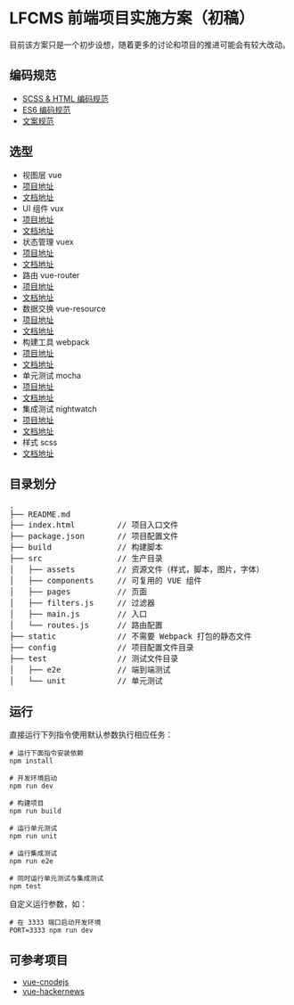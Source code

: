 # LFCMS 前端项目实施方案（初稿）

目前该方案只是一个初步设想，随着更多的讨论和项目的推进可能会有较大改动。

## 编码规范

- [SCSS & HTML 编码规范](http://codeguide.bootcss.com/)
- [ES6 编码规范](https://github.com/yuche/javascript)
- [文案规范](http://open.leancloud.cn/copywriting-style-guide.html)

## 选型

- 视图层 vue 
 - [项目地址](https://github.com/vuejs/vue)
 - [文档地址](http://vuejs.org/)
- UI 组件 vux
 - [项目地址](https://github.com/airyland/vux)
 - [文档地址](https://vuxjs.gitbooks.io/vux/content/)
- 状态管理 vuex
 - [项目地址](https://github.com/vuejs/vuex)
 - [文档地址](http://vuex.vuejs.org/zh-cn/index.html)
- 路由 vue-router
 - [项目地址](https://github.com/vuejs/vue-router)
 - [文档地址](http://router.vuejs.org/zh-cn/index.html)
- 数据交换 vue-resource
 - [项目地址](https://github.com/vuejs/vue-resource)
 - [文档地址](https://github.com/vuejs/vue-resource/tree/master/docs)
- 构建工具 webpack
 - [项目地址](https://github.com/webpack/webpack)
 - [文档地址](https://webpack.github.io/docs/)
- 单元测试 mocha
 - [项目地址](https://github.com/mochajs/mocha)
 - [文档地址](http://mochajs.org/)
- 集成测试 nightwatch
 - [项目地址](https://github.com/nightwatchjs/nightwatch)
 - [文档地址](http://nightwatchjs.org/)
- 样式 scss
 - [文档地址](http://sass-lang.com/documentation/file.SASS_REFERENCE.html)

## 目录划分

<pre>
.
├── README.md           
├── index.html         // 项目入口文件
├── package.json       // 项目配置文件
├── build              // 构建脚本
├── src                // 生产目录
│   ├── assets         // 资源文件（样式，脚本，图片，字体）
│   ├── components     // 可复用的 VUE 组件
│   ├── pages          // 页面
│   ├── filters.js     // 过滤器
│   ├── main.js        // 入口
│   └── routes.js      // 路由配置
├── static             // 不需要 Webpack 打包的静态文件
├── config             // 项目配置文件目录
├── test               // 测试文件目录
│   ├── e2e            // 端到端测试
│   └── unit           // 单元测试
</pre>

## 运行

直接运行下列指令使用默认参数执行相应任务：

```
# 运行下面指令安装依赖
npm install

# 开发环境启动
npm run dev

# 构建项目
npm run build

# 运行单元测试
npm run unit

# 运行集成测试
npm run e2e

# 同时运行单元测试与集成测试
npm test
```

自定义运行参数，如：

```
# 在 3333 端口启动开发环境
PORT=3333 npm run dev
```


## 可参考项目

- [vue-cnodejs](https://github.com/shinygang/Vue-cnodejs)
- [vue-hackernews](https://github.com/vuejs/vue-hackernews)
